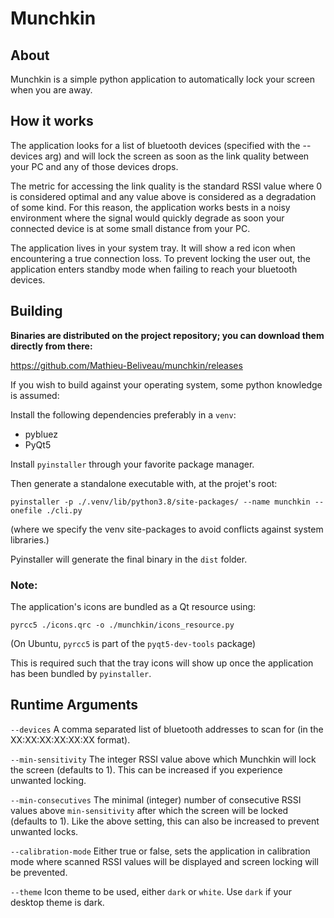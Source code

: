 # Munchkin

## About

Munchkin is a simple python application to automatically lock your screen when you are away.

## How it works

The application looks for a list of bluetooth devices (specified with the --devices arg) 
and will lock the screen as soon as the link quality between your PC and any of those devices drops.

The metric for accessing the link quality is the standard RSSI value where 0 is considered optimal and 
any value above is considered as a degradation of some kind. For this reason, the application works bests in a noisy 
environment where the signal would quickly degrade as soon your connected device is at some small
distance from your PC.

The application lives in your system tray. It will show a red icon when encountering a true connection loss.
To prevent locking the user out, the application enters standby mode when failing to reach your bluetooth devices.

## Building

**Binaries are distributed on the project repository; you can download them directly from there:**

https://github.com/Mathieu-Beliveau/munchkin/releases

If you wish to build against your operating system, some python knowledge is assumed:

Install the following dependencies preferably in a ``venv``:

- pybluez
- PyQt5

Install ``pyinstaller`` through your favorite package manager.

Then generate a standalone executable with, at the projet's root: 

``pyinstaller -p ./.venv/lib/python3.8/site-packages/ --name munchkin --onefile ./cli.py``

(where we specify the venv site-packages to avoid conflicts against system libraries.)

Pyinstaller will generate the final binary in the ``dist`` folder.

### Note: 

The application's icons are bundled as a Qt resource using:

``pyrcc5 ./icons.qrc -o ./munchkin/icons_resource.py``

(On Ubuntu, ``pyrcc5`` is part of the ``pyqt5-dev-tools`` package)

This is required such that the tray icons will show up once the application has been bundled by ``pyinstaller``.

## Runtime Arguments

``--devices`` A comma separated list of bluetooth addresses to scan for (in the XX:XX:XX:XX:XX:XX format).

``--min-sensitivity`` The integer RSSI value above which Munchkin will lock the screen (defaults to 1). This can be increased if you experience unwanted locking.

``--min-consecutives`` The minimal (integer) number of consecutive RSSI values above ``min-sensitivity`` after which the screen will be locked (defaults to 1). Like the above setting, this can also be increased to prevent unwanted locks.

``--calibration-mode`` Either true or false, sets the application in calibration mode where scanned RSSI values will be displayed and screen locking will be prevented.

``--theme`` Icon theme to be used, either ``dark`` or ``white``. Use ``dark`` if your desktop theme is dark.

